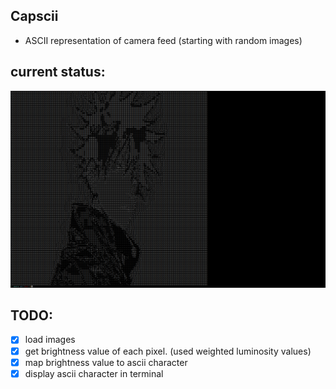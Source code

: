 ## Capscii
- ASCII representation of camera feed (starting with random images)

## current status:
![demo image](./demo.png)

## TODO:
- [x] load images
- [x] get brightness value of each pixel. (used weighted luminosity values)
- [x] map brightness value to ascii character
- [x] display ascii character in terminal
